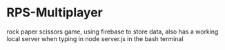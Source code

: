 # RPS-Multiplayer
rock paper scissors game, using firebase to store data, also has a working local server when typing in node server.js in the bash terminal 
